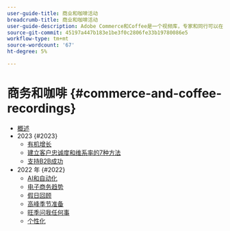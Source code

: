 ```yaml
---
user-guide-title: 商业和咖啡活动
breadcrumb-title: 商业和咖啡活动
user-guide-description: Adobe Commerce和Coffee是一个视频库，专家和同行可以在其中分享有关如何使用Adobe Commerce的想法和想法。
source-git-commit: 45197a447b183e1be3f0c2806fe33b19780086e5
workflow-type: tm+mt
source-wordcount: '67'
ht-degree: 5%

---
```



# 商务和咖啡 {#commerce-and-coffee-recordings}

+ [概述](overview.md)
+ 2023 {#2023}
   + [有机增长](2023/organic-growth.md)
   + [建立客户忠诚度和维系率的7种方法](2023/loyalty-retention.md)
   + [支持B2B成功](2023/b2b.md)
+ 2022 年 {#2022}
   + [AI和自动化](2022/ai-and-automation.md)
   + [电子商务趋势](2022/ecommerce-trends.md)
   + [假日回顾](2022/holiday.md)
   + [高峰季节准备](2022/peak-season-prep.md)
   + [旺季问我任何事](2022/peak-season-ask-anything.md)
   + [个性化](2022/personalization.md)

<!--+ Commerce Events {#commerce-events}
  + [Overview](commerce-events/overview.md)
  + 2022 {#2022}
    + [Top Tips and Tricks for Adobe Campaign Standard](customer-journeys/2022/tips-and-tricks.md)
    + [Develop and customize data models in Adobe [!DNL Campaign Classic]](customer-journeys/2022/data-models.md)

+ Data and insights {#commerce-release-updates}
  + [Overview](commerce-release-updates/overview.md)
  + 2022 {#2022}
    + [Innovations and trends](data-and-insights/2022/innovations.md)
    + [Sensei and Analysis Workspace](data-and-insights/2022/sensei.md)
    + [Personalize and automate with Adobe Target](data-and-insights/2022/personalize.md)
    + [Analytics and Target applications for Mobile and Apps](data-and-insights/2022/mobile-and-apps.md)
    + [Cross Device Analytics and Customer Journey Analytics](data-and-insights/2022/cross-device-analytics.md) -->